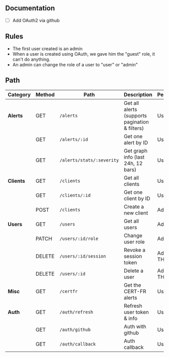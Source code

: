 ## Documentation

- [ ] Add OAuth2 via github

## Rules

- The first user created is an admin
- When a user is created using OAuth, we gave him the "guest" role, it can't do anything.
- An admin can change the role of a user to "user" or "admin"

## Path

| **Category**  | **Method** | **Path**                          | **Description**                                      | **Permissions** |
|--------------|----------|--------------------------------|--------------------------------------------------|----------------|
| **Alerts**   | GET      | `/alerts`                     | Get all alerts (supports pagination & filters)  | User |
|              | GET      | `/alerts/:id`                 | Get one alert by ID                            | User |
|              | GET      | `/alerts/stats/:severity`     | Get graph info (last 24h, 12 bars)             | User |
| **Clients**  | GET      | `/clients`                    | Get all clients                                | User |
|              | GET      | `/clients/:id`                | Get one client by ID                           | User |
|              | POST     | `/clients`                    | Create a new client                           | Admin |
| **Users**    | GET      | `/users`                      | Get all users                                 | Admin |
|              | PATCH    | `/users/:id/role`             | Change user role                              | Admin |
|              | DELETE   | `/users/:id/session`          | Revoke a session token                        | Admin or THE user |
|              | DELETE   | `/users/:id`                  | Delete a user                                 | Admin or THE user |
| **Misc**     | GET      | `/certfr`                     | Get the CERT-FR alerts                        | User |
| **Auth**     | GET      | `/auth/refresh`               | Refresh user token & info                     | User |
| | GET      | `/auth/github`               | Auth with github | User |
| | GET      | `/auth/callback`               | Auth callback | User |
